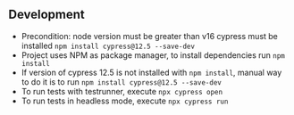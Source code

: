 ## Development
- Precondition: 
    node version must be greater than v16
    cypress must be installed `npm install cypress@12.5 --save-dev`
- Project uses NPM as package manager, to install dependencies run `npm install`
- If version of cypress 12.5 is not installed with `npm install`, manual way to do it is to run `npm install cypress@12.5 --save-dev`
- To run tests with testrunner, execute `npx cypress open`
- To run tests in headless mode, execute `npx cypress run`